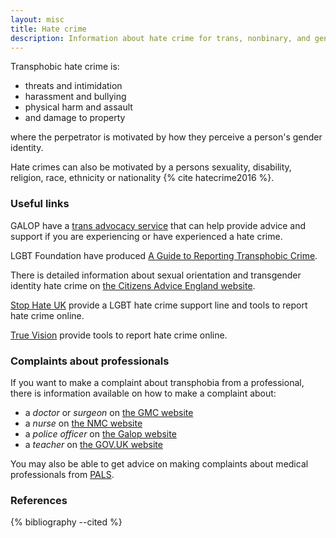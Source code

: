 ```yaml
---
layout: misc
title: Hate crime
description: Information about hate crime for trans, nonbinary, and gender non-conforming people in the UK
---
```


Transphobic hate crime is:

- threats and intimidation
- harassment and bullying
- physical harm and assault
- and damage to property

where the perpetrator is motivated by how they perceive a person's gender identity.

Hate crimes can also be motivated by a persons sexuality, disability, religion, race, ethnicity or nationality {% cite hatecrime2016 %}.

### Useful links

GALOP have a [trans advocacy service](http://www.galop.org.uk/trans-advocacy/) that can help provide advice and support if you are experiencing or have experienced a hate crime.

LGBT Foundation have produced [A Guide to Reporting Transphobic Crime](https://s3-eu-west-1.amazonaws.com/lgbt-website-media/Files/afe45faa-5fff-425d-a4f4-ec8c55c78ebd/hatecrimereporting-webdesign.pdf).

There is detailed information about sexual orientation and transgender identity hate crime on [the Citizens Advice England website](https://www.citizensadvice.org.uk/law-and-courts/discrimination/hate-crime/sexual-orientation-and-transgender-identity-hate-crime/).

[Stop Hate UK](https://www.stophateuk.org/) provide a LGBT hate crime support line and tools to report hate crime online.

[True Vision](https://www.report-it.org.uk/transgender_hate_crime) provide tools to report hate crime online.

### Complaints about professionals

If you want to make a complaint about transphobia from a professional, there is information available on how to make a complaint about:

- a *doctor* or *surgeon* on [the GMC website](https://www.gmc-uk.org/concerns/information-for-patients/local-help-services)
- a *nurse* on [the NMC website](https://www.nmc.org.uk/concerns-nurses-midwives/support-for-patients-families-and-public/who-to-contact/)
- a *police officer* on [the Galop website](https://galop.org.uk/wp-content/uploads/2021/06/Police-Complaints.pdf)
- a *teacher* on [the GOV.UK website](https://www.gov.uk/report-teacher-misconduct)

You may also be able to get advice on making complaints about medical professionals from [PALS](https://www.nhs.uk/common-health-questions/nhs-services-and-treatments/what-is-pals-patient-advice-and-liaison-service/).

### References

{% bibliography --cited %}
